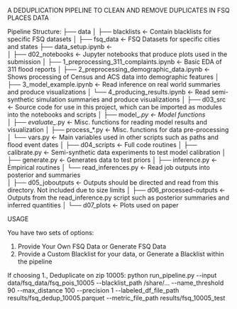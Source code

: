 A DEDUPLICATION PIPELINE TO CLEAN AND REMOVE DUPLICATES IN FSQ PLACES DATA

Pipeline Structure:
├── data
│   ├── blacklists                                  <- Contain blacklists for specific FSQ datasets
│   ├── fsq_data                                    <- FSQ Datasets for specific cities and states
    ├── data_setup.ipynb                            <-               
│
├── d02_notebooks                                 <- Jupyter notebooks that produce plots used in the submission
│   ├── 1_preprocessing_311_complaints.ipynb      <- Basic EDA of 311 flood reports
│   ├── 2_preprocessing_demographic_data.ipynb    <- Shows processing of Census and ACS data into demographic features
│   ├── 3_model_example.ipynb                     <- Read inference on real world summaries and produce visualizations
│   └── 4_producing_results.ipynb                 <- Read semi-synthetic simulation summaries and produce visualizations
│
├── d03_src                                       <- Source code for use in this project, which can be imported as modules into the notebooks and scripts
│   ├── model_*.py                                <- Model functions     
│   ├── evaluate_*.py                             <- Misc. functions for reading model results and visualization
│   ├── process_*.py                              <- Misc. functions for data pre-processing
│   └── vars.py                                   <- Main variables used in other scripts such as paths and flood event dates
│
├── d04_scripts                                   <- Full code routines
│   ├── calibrate.py                              <- Semi-synthetic data experiments to test model calibration
│   ├── generate.py                               <- Generates data to test priors
│   ├── inference.py                              <- Empirical routines
│   └── read_inferences.py                        <- Read job outputs into posterior and summaries            
│
├── d05_joboutputs                                <- Outputs should be directed and read from this directory. Not included due to size limits
│
├── d06_processed-outputs                         <- Outputs from the read_inference.py script such as posterior summaries and inferred quantities
│
└── d07_plots                                     <- Plots used on paper


USAGE

You have two sets of options: 
1. Provide Your Own FSQ Data or Generate FSQ Data
2. Provide a Custom Blacklist for your data, or Generate a Blacklist within the pipeline

If choosing 1., 
Deduplicate on zip 10005: 
python run_pipeline.py 
--input data/fsq_data/fsq_pois_10005
--blacklist_path /share/… 
--name_threshold 90 
--max_distance 100 
--precision 1 
--labeled_df_file_path results/fsq_dedup_10005.parquet 
--metric_file_path results/fsq_10005_test

